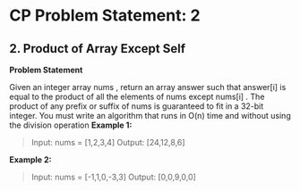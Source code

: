 # CP Problem Statement: 2

## 2. Product of Array Except Self

**Problem Statement**

Given an integer array nums , return an array answer such that answer[i] is equal to the
product of all the elements of nums except nums[i] .
The product of any prefix or suffix of nums is guaranteed to fit in a 32-bit integer.
You must write an algorithm that runs in O(n) time and without using the division
operation
**Example 1:**

> Input: nums = [1,2,3,4]
> Output: [24,12,8,6]

**Example 2:**

> Input: nums = [-1,1,0,-3,3]
> Output: [0,0,9,0,0]
